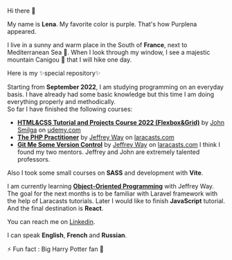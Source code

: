 
Hi there 👋

My name is **Lena**. My favorite color is purple.
That's how Purplena appeared.

I live in a sunny and warm place in the South of **France**, next to Mediterranean Sea :ocean:. When I look through my window, I see a majestic mountain Canigou :mount_fuji: that I will hike one day. 

Here is my ✨special repository✨

Starting from **September 2022**, I am studying programming on an everyday basis. I have already had some basic knowledge but this time I am doing everything properly and methodically.  
So far I have finished the following courses: 
-	[**HTML&CSS Tutorial and Projects Course 2022 (Flexbox&Grid)**](https://www.udemy.com/course/in-depth-html-css-course-build-responsive-websites/?referralCode=40C89DF13A25C5EC2CCF) by [John Smilga](https://github.com/john-smilga) on [udemy.com](https://www.udemy.com/)
-	[**The PHP Practitioner**](https://laracasts.com/series/php-for-beginners) by [Jeffrey Way](https://github.com/JeffreyWay) on [laracasts.com](https://laracasts.com/)
- [**Git Me Some Version Control**](https://laracasts.com/series/git-me-some-version-control) by [Jeffrey Way](https://github.com/JeffreyWay) on [laracasts.com](https://laracasts.com/)
I think I found my two mentors. Jeffrey and John are extremely talented professors.

Also I took some small courses on **SASS** and development with **Vite**. 

I am currently learning [**Object-Oriented Programming**](https://laracasts.com/series/object-oriented-principles-in-php) with Jeffrey Way. The goal for the next months is to be familiar with Laravel framework with the help of Laracasts tutorials. 
Later I would like to finish **JavaScript** tutorial. And the final destination is **React**. 

You can reach me on [Linkedin](https://www.linkedin.com/in/elena-khramova-4a800b84/).

I can speak **English**, **French** and **Russian**. 

⚡ Fun fact : Big Harry Potter fan :crystal_ball:
